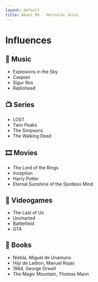```yaml
---
layout: default
title: About Me - Hernaldo Jesús
---
```

# Influences

## 🎵 Music
- Explosions in the Sky
- Caspian
- Sigur Ros
- Radiohead

## 📺 Series
- LOST
- Twin Peaks
- The Simpsons
- The Walking Dead

## 🎞 Movies
- The Lord of the Rings
- Inception
- Harry Potter
- Eternal Sunshine of the Spotless Mind

## 👾 Videogames
- The Last of Us
- Uncharted
- Battlefield
- GTA

## 📖 Books
- Niebla, Miguel de Unamuno
- Hijo de Ladron, Manuel Rojas
- 1984, George Orwell
- The Magic Mountain, Thomas Mann
